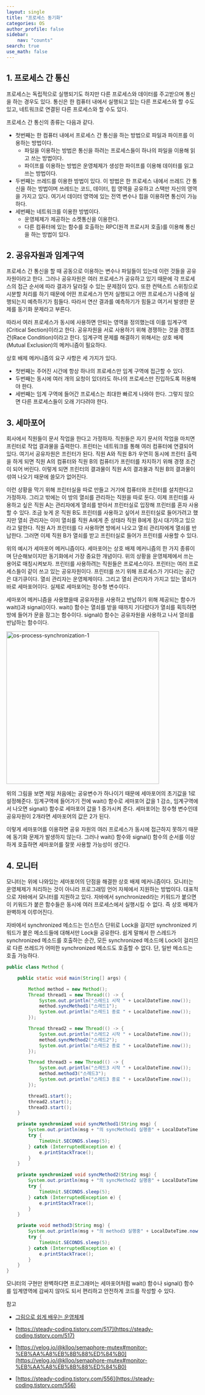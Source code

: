 ```yaml
---
layout: single
title: "프로세스 동기화"
categories: OS
author_profile: false
sidebar:
    nav: "counts"
search: true
use_math: false
---
```


## 1. 프로세스 간 통신

프로세스는 독립적으로 실행되기도 하지만 다른 프로세스와 데이터를 주고받으며 통신을 하는 경우도 있다. 통신은 한 컴퓨터 내에서 실행되고 있는 다른 프로세스와 할 수도 있고, 네트워크로 연결된 다른 프로세스와 할 수도 있다.



프로세스 간 통신의 종류는 다음과 같다.

- 첫번째는 한 컴퓨터 내에서 프로세스 간 통신을 하는 방법으로 파일과 파이프를 이용하는 방법이다.
  - 파일을 이용하는 방법은 통신을 하려는 프로세스들이 하나의 파일을 이용해 읽고 쓰는 방법이다.
  - 파이프를 이용하는 방법은 운영체제가 생성한 파이프를 이용해 데이터를 읽고 쓰는 방법이다.
- 두번째는 쓰레드를 이용한 방법이 있다. 이 방법은 한 프로세스 내에서 쓰레드 간 통신을 하는 방법이며 쓰레드는 코드, 데이터, 힙 영역을 공유하고 스택만 자신의 영역을 가지고 있다. 여기서 데이터 영역에 있는 전역 변수나 힙을 이용하면 통신이 가능하다.
- 세번째는 네트워크를 이용한 방법이다.
  - 운영체제가 제공하는 소켓통신을 이용한다.
  - 다른 컴퓨터에 있는 함수를 호출하는 RPC(원격 프로시저 호출)를 이용해 통신을 하는 방법이 있다.



## 2. 공유자원과 임계구역

프로세스 간 통신을 할 때 공동으로 이용하는 변수나 파일들이 있는데 이런 것들을 공유자원이라고 한다. 그러나 공유자원은 여러 프로세스가 공유하고 있기 때문에 각 프로세스의 접근 순서에 따라 결과가 달라질 수 있는 문제점이 있다. 또한 컨텍스트 스위칭으로 시분할 처리를 하기 때문에 어떤 프로세스가 먼저 실행되고 어떤 프로세스가 나중에 실행되는지 예측하기가 힘들다. 따라서 연산 결과를 예측하기가 힘들고 여기서 발생한 문제를 동기화 문제라고 부른다.



따라서 여러 프로세스가 동시에 사용하면 안되는 영역을 정의했는데 이를 임계구역(Critical Section)이라고 한다. 공유자원을 서로 사용하기 위해 경쟁하는 것을 경쟁조건(Race Condition)이라고 한다. 임계구역 문제를 해결하기 위해서는 상호 배제(Mutual Exclusion)의 메커니즘이 필요하다.



상호 배제 메커니즘의 요구 사항은 세 가지가 있다.

- 첫번째는 주어진 시간에 항상 하나의 프로세스만 임계 구역에 접근할 수 있다.
- 두번째는 동시에 여러 개의 요청이 있더라도 하나의 프로세스만 진입하도록 허용해야 한다.
- 세번째는 임계 구역에 들어간 프로세스는 최대한 빠르게 나와야 한다. 그렇지 않으면 다른 프로세스들이 오래 기다려야 한다.



## 3. 세마포어

회사에서 직원들이 문서 작업을 한다고 가정하자. 직원들은 자기 문서의 작업을 마치면 프린터로 작업 결과물을 출력한다. 프린터는 네트워크를 통해 여러 컴퓨터에 연결되어 있다. 여기서 공유자원은 프린터가 된다. 직원 A와 직원 B가 우연히 동시에 프린터 출력을 하게 되면 직원 A의 컴퓨터와 직원 B의 컴퓨터가 프린터를 차지하기 위해 경쟁 조건이 되어 버린다. 이렇게 되면 프린터의 결과물이 직원 A의 결과물과 직원 B의 결과물이 섞여 나오기 때문에 쓸모가 없어진다.



이런 상황을 막기 위해 프린터실을 따로 만들고 거기에 컴퓨터와 프린터를 설치한다고 가정하자. 그리고 밖에는 이 방의 열쇠를 관리하는 직원을 따로 둔다. 이제 프린터를 사용하고 싶은 직원 A는 관리자에게 열쇠를 받아서 프린터실로 입장해 프린터를 혼자 사용할 수 있다. 조금 늦게 온 직원 B도 프린터를 사용하고 싶어서 프린터실로 들어가려고 했지만 열쇠 관리자는 이미 열쇠를 직원 A에게 준 상태라 직원 B에게 잠시 대기하고 있으라고 말한다. 직원 A가 프린터를 다 사용하면 방에서 나오고 열쇠 관리자에게 열쇠를 반납한다. 그러면 이제 직원 B가 열쇠를 받고 프린터실로 들어가 프린터를 사용할 수 있다.



위의 예시가 세마포어 메커니즘이다. 세마포어는 상호 배제 메커니즘의 한 가지 종류이며 단순해보이지만 동기화에서 가장 중요한 개념이다. 위의 상황을 운영체제에서 쓰는 용어로 매칭시켜보자. 프린터를 사용하려는 직원들은 프로세스이다. 프린터는 여러 프로세스들이 같이 쓰고 있는 공유자원이다. 프린터를 쓰기 위해 프로세스가 기다리는 공간은 대기큐이다. 열쇠 관리자는 운영체제이다. 그리고 열쇠 관리자가 가지고 있는 열쇠가 바로 세마포어이다. 실제로 세마포어는 정수형 변수이다.



세마포어 메커니즘을 사용했을때 공유자원을 사용하고 반납하기 위해 제공되는 함수가 wait()과 signal()이다. wait() 함수는 열쇠를 받을 때까지 기다렸다가 열쇠를 획득하면 방에 들어가 문을 잠그는 함수이다. signal() 함수는 공유자원을 사용하고 나서 열쇠를 반납하는 함수이다.



<img src="{{site.url}}/images/2023-09-13-os-process-synchronization/스크린샷 2023-09-13 오후 11.05.26.png" alt="os-process-synchronization-1" width="400px">




위의 그림을 보면 제일 처음에는 공유변수가 하나이기 때문에 세마포어의 초기값을 1로 설정해준다. 임계구역에 들어가기 전에 wait() 함수로 세마포어 값을 1 감소, 임계구역에서 나오면 signal() 함수로 세마포어 값을 1 증가시켜 준다. 세마포어는 정수형 변수인데 공유자원이 2개라면 세마포어의 값은 2가 된다. 



이렇게 세마포어를 이용하면 공유 자원의 여러 프로세스가 동시에 접근하지 못하기 때문에 동기화 문제가 발생하지 않는다. 그러나 wait() 함수와 signal() 함수의 순서를 이상하게 호출하면 세마포어를 잘못 사용할 가능성이 생긴다. 



## 4. 모니터

모니터는 위에 나와있는 세마포어의 단점을 해결한 상호 배제 메커니즘이다. 모니터는 운영체제가 처리하는 것이 아니라 프로그래밍 언어 자체에서 지원하는 방법이다. 대표적으로 자바에서 모니터를 지원하고 있다. 자바에서 synchronized라는 키워드가 붙으면 이 키워드가 붙은 함수들은 동시에 여러 프로세스에서 실행시킬 수 없다. 즉 상호 배제가 완벽하게 이루어진다. 



자바에서 synchronized 메소드는 인스턴스 단위로 Lock을 걸지만 synchronized 키워드가 붙은 메소드들에 대해서만 Lock을 공유한다. 쉽게 말해서 한 스레드가 synchronized 메소드를 호출하는 순간, 모든 synchronized 메소드에 Lock이 걸리므로 다른 쓰레드가 어떠한 synchronized 메소드도 호출할 수 없다. 단, 일반 메소드는 호출 가능하다.



```java
public class Method {

    public static void main(String[] args) {

        Method method = new Method();
        Thread thread1 = new Thread(() -> {
            System.out.println("스레드1 시작 " + LocalDateTime.now());
            method.syncMethod1("스레드1");
            System.out.println("스레드1 종료 " + LocalDateTime.now());
        });

        Thread thread2 = new Thread(() -> {
            System.out.println("스레드2 시작 " + LocalDateTime.now());
            method.syncMethod2("스레드2");
            System.out.println("스레드2 종료 " + LocalDateTime.now());
        });

        Thread thread3 = new Thread(() -> {
            System.out.println("스레드3 시작 " + LocalDateTime.now());
            method.method3("스레드3");
            System.out.println("스레드3 종료 " + LocalDateTime.now());
        });

        thread1.start();
        thread2.start();
        thread3.start();
    }

    private synchronized void syncMethod1(String msg) {
        System.out.println(msg + "의 syncMethod1 실행중" + LocalDateTime.now());
        try {
            TimeUnit.SECONDS.sleep(5);
        } catch (InterruptedException e) {
            e.printStackTrace();
        }
    }

    private synchronized void syncMethod2(String msg) {
        System.out.println(msg + "의 syncMethod2 실행중" + LocalDateTime.now());
        try {
            TimeUnit.SECONDS.sleep(5);
        } catch (InterruptedException e) {
            e.printStackTrace();
        }
    }

    private void method3(String msg) {
        System.out.println(msg + "의 method3 실행중" + LocalDateTime.now());
        try {
            TimeUnit.SECONDS.sleep(5);
        } catch (InterruptedException e) {
            e.printStackTrace();
        }
    }
}
```



모니터의 구현만 완벽하다면 프로그래머는 세마포어처럼 wait() 함수나 signal() 함수를 임계영역에 감싸지 않아도 되서 편리하고 안전하게 코드를 작성할 수 있다.



참고

- [그림으로 쉽게 배우는 운영체제](https://www.inflearn.com/course/%EB%B9%84%EC%A0%84%EA%B3%B5%EC%9E%90-%EC%9A%B4%EC%98%81%EC%B2%B4%EC%A0%9C/dashboard)
- [https://steady-coding.tistory.com/517](https://steady-coding.tistory.com/517)
- [https://velog.io/@klloo/semaphore-mutex#monitor-%EB%AA%A8%EB%8B%88%ED%84%B0](https://velog.io/@klloo/semaphore-mutex#monitor-%EB%AA%A8%EB%8B%88%ED%84%B0)

- [https://steady-coding.tistory.com/556](https://steady-coding.tistory.com/556)

